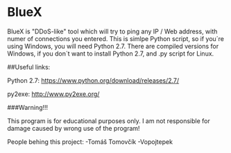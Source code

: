# BlueX

BlueX is "DDoS-like" tool which will try to ping any IP / Web address, with numer of connections you entered.
This is simlpe Python script, so if you´re using Windows, you will need Python 2.7.
There are compiled versions for Windows, if you don´t want to install Python 2.7, and .py script for Linux.

##Useful links:

Python 2.7: https://www.python.org/download/releases/2.7/

py2exe: http://www.py2exe.org/

###Warning!!!

This program is for educational purposes only. I am not responsible for damage caused by wrong use of the program!



People behing this project:
-Tomáš Tomovčík
-Vopojtepek
